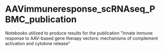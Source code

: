 # AAVimmuneresponse_scRNAseq_PBMC_publication
Notebooks utilized to produce results for the publication "Innate immune response to AAV-based gene therapy vectors: mechanisms of complement activation and cytokine release"
